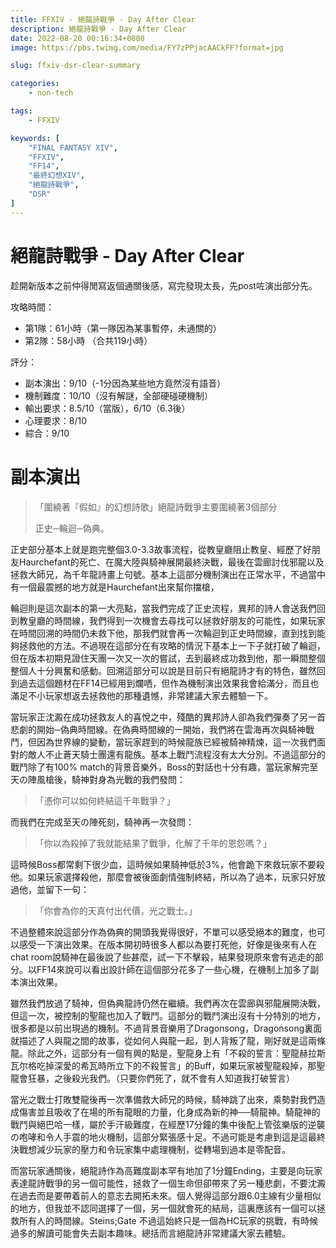 ```yaml
---
title: FFXIV - 絕龍詩戰爭 - Day After Clear
description: 絕龍詩戰爭 - Day After Clear
date: 2022-08-20 00:16:34+0800
image: https://pbs.twimg.com/media/FY7zPPjacAACkFF?format=jpg

slug: ffxiv-dsr-clear-summary

categories:
    - non-tech

tags:
    - FFXIV

keywords: [
    "FINAL FANTASY XIV",
    "FFXIV",
    "FF14",
    "最終幻想XIV",
    "絕龍詩戰爭",
    "DSR"
]
---
```


# 絕龍詩戰爭 - Day After Clear
趁開新版本之前仲得閒寫返個通關後感，寫完發現太長，先post咗演出部分先。

攻略時間：
- 第1隊：61小時（第一隊因為某事暫停，未通關的）
- 第2隊：58小時
（合共119小時）

評分：
- 副本演出：9/10（-1分因為某些地方竟然沒有語音）
- 機制難度：10/10（沒有解謎，全部硬碰硬機制）
- 輸出要求：8.5/10（當版），6/10（6.3後）
- 心理要求：8/10
- 綜合：9/10

# 副本演出 
>「圍繞著『假如』的幻想詩歌」絕龍詩戰爭主要圍繞著3個部分
>
>正史─輪迴─偽典。

正史部分基本上就是跑完整個3.0-3.3故事流程，從教皇廳阻止教皇、經歷了好朋友Haurchefant的死亡、在魔大陸與騎神展開最終決戰，最後在雲廊討伐邪龍以及拯救大師兄，為千年龍詩畫上句號。基本上這部分機制演出在正常水平，不過當中有一個最震撼的地方就是Haurchefant出來幫你擋槍，

輪迴則是這次副本的第一大亮點，當我們完成了正史流程，異邦的詩人會送我們回到教皇廳的時間線，我們得到一次機會去尋找可以拯救好朋友的可能性，如果玩家在時間回溯的時間仍未救下他，那我們就會再一次輪迴到正史時間線，直到找到能夠拯救他的方法。不過現在這部分在有攻略的情況下基本上一下子就打破了輪迴，但在版本初期見證住天團一次又一次的嘗試，去到最終成功救到他，那一瞬間整個整個人十分興奮和感動。回溯這部分可以說是目前只有絕龍詩才有的特色，雖然回到過去這個題材在FF14已經用到爛哂，但作為機制演出效果我會給滿分，而且也滿足不小玩家想返去拯救他的那種遺憾，非常建議大家去體驗一下。

當玩家正沈澱在成功拯救友人的喜悅之中，殘酷的異邦詩人卻為我們彈奏了另一首悲劇的開始─偽典時間線。在偽典時間線的一開始，我們將在雲海再次與騎神戰鬥，但因為世界線的變動，當玩家趕到的時候龍族已經被騎神精煉，這一次我們面對的敵人不止蒼天騎士團還有龍族。基本上戰鬥流程沒有太大分別。不過這部分的戰鬥除了有100% match的背景音樂外，Boss的對話也十分有趣，當玩家解完至天の陣風槍後，騎神對身為光戰的我們發問：
>「憑你可以如何終結這千年戰爭？」

而我們在完成至天の陣死刻，騎神再一次發問：
>「你以為殺掉了我就能結果了戰爭，化解了千年的恩怨嗎？」

這時候Boss都常剩下很少血，這時候如果騎神低於3%，他會跪下來救玩家不要殺他。如果玩家選擇殺他，那麼會被後面劇情強制終結，所以為了過本，玩家只好放過他，並留下一句：
>「你會為你的天真付出代價，光之戰士。」

不過整體來說這部分作為偽典的開頭我覺得很好，不單可以感受絕本的難度，也可以感受一下演出效果。在版本開初時很多人都以為要打死他，好像是後來有人在chat room說騎神在最後說了些甚麼，試一下不擊殺，結果發現原來會有逃走的部分。以FF14來說可以看出設計師在這個部分花多了一些心機，在機制上加多了副本演出效果。

雖然我們放過了騎神，但偽典龍詩仍然在繼續。我們再次在雲廊與邪龍展開決戰，但這一次，被控制的聖龍也加入了戰鬥。這部分的戰鬥演出沒有十分特別的地方，很多都是以前出現過的機制。不過背景音樂用了Dragonsong，Dragonsong裏面就描述了人與龍之間的故事，從如何人與龍一起，到人背叛了龍，剛好就是這兩條龍。除此之外，這部分有一個有興的點是，聖龍身上有「不殺的誓言：聖龍赫拉斯瓦尔格吃掉深愛的希瓦時所立下的不殺誓言」的Buff，如果玩家被聖龍殺掉，那聖龍會狂暴，之後殺光我們。（只要你們死了，就不會有人知道我打破誓言）

當光之戰士打敗雙龍後再一次準備救大師兄的時候，騎神跳了出來，乘勢對我們造成傷害並且吸收了在場的所有龍眼的力量，化身成為新的神──騎龍神。騎龍神的戰鬥與絕巴哈一樣，屬於手汗級難度，在經歷17分鐘的集中後配上管弦樂版的逆襲の咆哮和令人手震的地火機制，這部分緊張感十足。不過可能是考慮到這是這最終決戰想減少玩家的壓力和令玩家集中處理機制，從轉場到過本是零配音。

而當玩家通關後，絕龍詩作為高難度副本罕有地加了1分鐘Ending，主要是向玩家表達龍詩戰爭的另一個可能性，拯救了一個生命但卻帶來了另一種悲劇，不要沈澱在過去而是要帶着前人的意志去開拓未來。個人覺得這部分跟6.0主線有少量相似的地方，但我並不認同選擇了一個，另一個就會死的結局，這裏應該有一個可以拯救所有人的時間線。Steins;Gate 不過這始終只是一個為HC玩家的挑戰，有時候過多的解讀可能會失去副本趣味。總括而言絕龍詩非常建議大家去體驗。